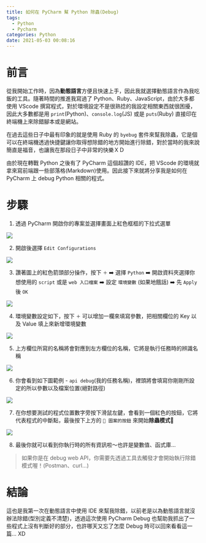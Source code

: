 ```yaml
---
title: 如何在 PyCharm 幫 Python 除蟲(Debug)
tags:
  - Python
  - Pycharm
categories: Python
date: 2021-05-03 00:08:16
---
```




<style>
  section.compact {
    font-size: 150%  
  }
  img[alt~="center"] {
    display: block;
    margin: 0 auto;
  }
</style>

# 前言

從我開始工作時，因為**動態語言**方便且快速上手，因此我就選擇動態語言作為我吃飯的工具。隨著時間的推進我寫過了 Python、Ruby、JavaScript，由於大多都使用 VScode 撰寫程式，對於環境設定不是很熟捻的我設定相關東西就很困擾，因此大多數都是用 `print`(Python)、`console.log`(JS) 或是 `puts`(Ruby) 直接印在終端機上來除錯腳本或是網站。

在過去這些日子中最有印象的就是使用 Ruby 的 `byebug` 套件來幫我除蟲，它是個可以在終端機透過快捷鍵讓你取得想除錯的地方開始進行除錯，對於當時的我來說簡直是福音，也讓我在那段日子中非常的快樂ＸＤ

<!-- more -->

由於現在轉戰 Python 之後有了 PyCharm 這個超讚的 IDE，把 VScode 的環境就拿來寫前端跟一些部落格(Markdown)使用。因此接下來就將分享我是如何在 PyCharm 上 debug Python 相關的程式。

# 步驟

1. 透過 PyCharm 開啟你的專案並選擇畫面上紅色框框的下拉式選單

![](https://nijialin.com/images/2021/debug-python/0.png)

2. 開啟後選擇 `Edit Configurations`

![](https://nijialin.com/images/2021/debug-python/1.png)

3. 讚著圖上的紅色箭頭部分操作，按下 `＋` ➡️ 選擇 `Python` ➡️ 開啟資料夾選擇你想使用的 `script` 或是 `web 入口檔案` ➡️ 設定 `環境變數` (如果地餓話) ➡️ 先 `Apply` 後 `OK`

![](https://nijialin.com/images/2021/debug-python/2.png)

4. 環境變數設定如下，按下 `＋` 可以增加一欄來填寫參數，把相關欄位的 Key 以及 Value 填上來新增環境變數

![](https://nijialin.com/images/2021/debug-python/4.png)

5. 上方欄位所寫的名稱將會對應到左方欄位的名稱，它將是執行任務時的辨識名稱

![](https://nijialin.com/images/2021/debug-python/3.png)

6. 你會看到如下圖範例 - `api debug`(我的任務名稱)，裡頭將會填寫你剛剛所設定的所以參數以及檔案位置(絕對路徑)

![](https://nijialin.com/images/2021/debug-python/6.png)

7. 在你想要測試的程式位置數字旁按下滑鼠左鍵，會看到一個紅色的按鈕，它將代表程式的中斷點，最後按下上方的 `🐛 圖案的按鈕` 來開始**除蟲模式**🎉

![](https://nijialin.com/images/2021/debug-python/5.png)

8. 最後你就可以看到你執行時的所有資訊啦～也許是變數值、函式庫...

> 如果你是在 debug web API，你需要先透過工具去觸發才會開始執行除錯模式喔！(Postman、curl...)

# 結論

這也是我第一次在動態語言中使用 IDE 來幫我除錯，以前老是以為動態語言就沒辦法除錯(型別定義不清楚)，透過這次使用 PyCharm Debug 也幫助我抓出了一些程式上沒有判斷好的部分，也許哪天又忘了怎麼 Debug 時可以回來看看這一篇... XD